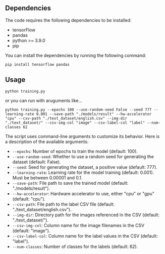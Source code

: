 ## Dependencies

The code requires the following dependencies to be installed:
- tensorFlow
- pandas
- python >= 3.9.0
- pip

You can install the dependencies by running the following command:

```
pip install tensorflow pandas
```

## Usage
```
python training.py
```
or you can run with aruguments like...
```
python training.py --epochs 100 --use-random-seed False --seed 777 --learning-rate 0.001 --save-path "./models/result" --hw-accelerator "cpu" --csv-path "./text_dataset/english.csv" --img-dir "./text_dataset/" --csv-img-col "image" --csv-label-col "label" --num-classes 62
```

The script uses command-line arguments to customize its behavior. Here is a description of the available arguments:

- `--epochs`: Number of epochs to train the model (default: 100).
- `--use-random-seed`: Whether to use a random seed for generating the dataset (default: False).
- `--seed`: Seed for generating the dataset, a positive value (default: 777).
- `--learning-rate`: Learning rate for the model training (default: 0.001). Must be between 0.00001 and 0.1.
- `--save-path`: File path to save the trained model (default: "./models/result").
- `--hw-accelerator`: Hardware accelerator to use, either "cpu" or "gpu" (default: "cpu").
- `--csv-path`: File path to the label CSV file (default: "./text_dataset/english.csv").
- `--img-dir`: Directory path for the images referenced in the CSV (default: "./text_dataset/").
- `--csv-img-col`: Column name for the image filenames in the CSV (default: "image").
- `--csv-label-col`: Column name for the label values in the CSV (default: "label").
- `--num-classes`: Number of classes for the labels (default: 62).
